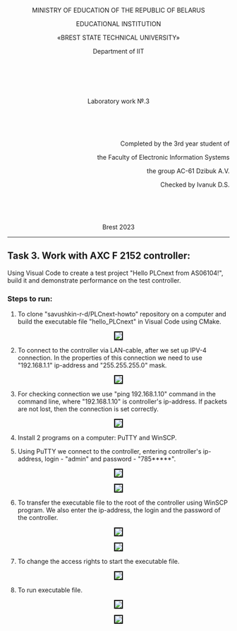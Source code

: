 <p align="center">MINISTRY OF EDUCATION OF THE REPUBLIC OF BELARUS</p>
<p align="center">EDUCATIONAL INSTITUTION</p>
<p align="center">«BREST STATE TECHNICAL UNIVERSITY»</p>       
<p align="center">Department of IIT</p>
<br><br><br><br>
<p align="center">Laboratory work №.3</p>
<br><br><br>
<p align="right">Completed by the 3rd year student of</p> 
<p align="right">the Faculty of Electronic Information Systems</p>
<p align="right">the group AC-61 Dzibuk A.V.</p>
<p align="right">Checked by Ivanuk D.S.</p>
<br><br><br>
<p align="center">Brest 2023</p>

---

## Task 3. Work with AXC F 2152 controller:

Using Visual Code to create a test project "Hello PLCnext from AS06104!", build it and demonstrate performance on the test controller.

### Steps to run:
1. To clone "savushkin-r-d/PLCnext-howto" repository on a computer and build the executable file "hello_PLCnext" in Visual Code using CMake.
<p align="center"><img style='border:2px solid #000000'src="images/executable_file.png"/>

2. To connect to the controller via LAN-cable, after we set up IPV-4 connection. In the properties of this connection we need to use "192.168.1.1" ip-address and "255.255.255.0" mask.
<p align="center"><img style='border:2px solid #000000'src="images/network_configuration.png"/>

3. For checking connection we use "ping 192.168.1.10" command in the command line, where "192.168.1.10" is controller's ip-address. If packets are not lost, then the connection is set correctly.
<p align="center"><img style='border:2px solid #000000'src="images/ping_controller.png"/>

4. Install 2 programs on a computer: PuTTY and WinSCP.

5. Using PuTTY we connect to the controller, entering controller's ip-address, login - "admin" and password - "785*****". 
<p align="center"><img style='border:2px solid #000000'src="images/putty_connection.png"/>
<p align="center"><img style='border:2px solid #000000'src="images/putty.png"/>

6. To transfer the executable file to the root of the controller using WinSCP program. We also enter the ip-address, the login and the password of the controller.
<p align="center"><img style='border:2px solid #000000'src="images/winscp_connection.png"/>
<p align="center"><img style='border:2px solid #000000'src="images/winscp.png"/>

7. To change the access rights to start the executable file.
<p align="center"><img style='border:2px solid #000000'src="images/access_rights.png"/>

8. To run executable file.
<p align="center"><img style='border:2px solid #000000'src="images/output.png"/>
<p align="center"><img style='border:2px solid #000000'src="images/laptop.jpg"/>
